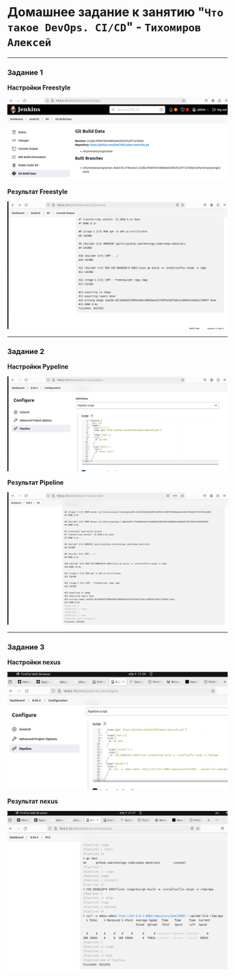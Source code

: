 # Домашнее задание к занятию "`Что такое DevOps. СI/СD`" - `Тихомиров Алексей`

---

### Задание 1

**Настройки Freestyle**

![Настройки Freestyle](https://github.com/Exel1992/8-02-hw/blob/main/jenkins-settings.png)


**Результат Freestyle**

![Результат Freestyle](https://github.com/Exel1992/8-02-hw/blob/main/jenkins-result.png)

---

### Задание 2

**Настройки Pypeline**

![Настройки Pipeline](https://github.com/Exel1992/8-02-hw/blob/main/jenkins-settings2.png)


**Результат Pipeline**

![Результат Pipeline](https://github.com/Exel1992/8-02-hw/blob/main/jenkins-result2.png)

---

### Задание 3

**Настройки nexus**

![Настройки nexus](https://github.com/Exel1992/8-02-hw/blob/main/nexus-setting.png)


**Результат nexus**

![Результат nexus](https://github.com/Exel1992/8-02-hw/blob/main/nexus-result.png)

```